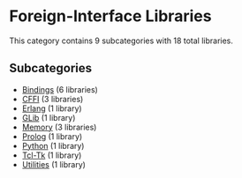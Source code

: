 # Foreign-Interface Libraries

This category contains 9 subcategories with 18 total libraries.

## Subcategories

- [Bindings](Bindings.md) (6 libraries)
- [CFFI](CFFI.md) (3 libraries)
- [Erlang](Erlang.md) (1 library)
- [GLib](GLib.md) (1 library)
- [Memory](Memory.md) (3 libraries)
- [Prolog](Prolog.md) (1 library)
- [Python](Python.md) (1 library)
- [Tcl-Tk](Tcl-Tk.md) (1 library)
- [Utilities](Utilities.md) (1 library)

